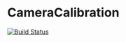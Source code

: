 # CameraCalibration

[![Build Status](https://travis-ci.org/MuteBardTison/CameraCalibration.svg?branch=master)](https://travis-ci.org/MuteBardTison/CameraCalibration)
